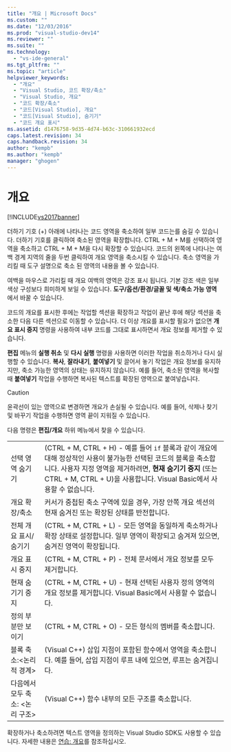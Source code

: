```yaml
---
title: "개요 | Microsoft Docs"
ms.custom: ""
ms.date: "12/03/2016"
ms.prod: "visual-studio-dev14"
ms.reviewer: ""
ms.suite: ""
ms.technology: 
  - "vs-ide-general"
ms.tgt_pltfrm: ""
ms.topic: "article"
helpviewer_keywords: 
  - "개요"
  - "Visual Studio, 코드 확장/축소"
  - "Visual Studio, 개요"
  - "코드 확장/축소"
  - "코드[Visual Studio], 개요"
  - "코드[Visual Studio], 숨기기"
  - "코드 개요 표시"
ms.assetid: d1476758-9d35-4d74-b63c-310661932ecd
caps.latest.revision: 34
caps.handback.revision: 34
author: "kempb"
ms.author: "kempb"
manager: "ghogen"
---
```

# 개요
[!INCLUDE[vs2017banner](../code-quality/includes/vs2017banner.md)]

더하기 기호 \(\+\) 아래에 나타나는 코드 영역을 축소하여 일부 코드는를 숨길 수 있습니다.  더하기 기호를 클릭하여 축소된 영역을 확장합니다. CTRL \+ M \+ M를 선택하여 영역을 축소하고 CTRL \+ M \+ M을 다시 확장할 수 있습니다. 코드의 왼쪽에 나타나는 여백 경계 지역의 줄을 두번 클릭하여 개요 영역을 축소시킬 수 있습니다.  축소 영역을 가리킬 때 도구 설명으로 축소 된 영역의 내용을 볼 수 있습니다.  
  
 여백을 마우스로 가리킬 때 개요 여백의 영역은 강조 표시 됩니다.  기본 강조 색은 일부 색상 구성보다 희미하게 보일 수 있습니다.  **도구\/옵션\/환경\/글꼴 및 색\/축소 가능 영역** 에서 바꿀 수 있습니다.  
  
 코드의 개요를 표시한 후에는 작업할 섹션을 확장하고 작업이 끝난 후에 해당 섹션을 축소한 다음 다른 섹션으로 이동할 수 있습니다.  더 이상 개요를 표시할 필요가 없으면 **개요 표시 중지** 명령을 사용하여 내부 코드를 그대로 표시하면서 개요 정보를 제거할 수 있습니다.  
  
 **편집** 메뉴의 **실행 취소** 및 **다시 실행** 명령을 사용하면 이러한 작업을 취소하거나 다시 실행할 수 있습니다.  **복사**, **잘라내기**, **붙여넣기** 및 끌어서 놓기 작업은 개요 정보를 유지하지만, 축소 가능한 영역의 상태는 유지하지 않습니다.  예를 들어, 축소된 영역을 복사할 때 **붙여넣기** 작업을 수행하면 복사된 텍스트를 확장된 영역으로 붙여넣습니다.  
  
> [!CAUTION]
>  윤곽선이 있는 영역으로 변경하면 개요가 손실될 수 있습니다.  예를 들어, 삭제나 찾기 및 바꾸기 작업을 수행하면 영역 끝이 지워질 수 있습니다.  
  
 다음 명령은 **편집\/개요** 하위 메뉴에서 찾을 수 있습니다.  
  
|||  
|-|-|  
|선택 영역 숨기기|\(CTRL \+ M, CTRL \+ H\) \- 예를 들어 `if` 블록과 같이 개요에 대해 정상적인 사용이 불가능한 선택된 코드의 블록을 축소합니다.  사용자 지정 영역을 제거하려면, **현재 숨기기 중지** \(또는 CTRL \+ M, CTRL \+ U\)을 사용합니다.  Visual Basic에서 사용할 수 없습니다.|  
|개요 확장\/축소|커서가 중첩된 축소 구역에 있을 경우, 가장 안쪽 개요 섹션의 현재 숨겨진 또는 확장된 상태를 반전합니다.|  
|전체 개요 표시\/숨기기|\(CTRL \+ M, CTRL \+ L\) \- 모든 영역을 동일하게 축소하거나 확장 상태로 설정합니다.  일부 영역이 확장되고 숨겨져 있으면, 숨겨진 영역이 확장됩니다.|  
|개요 표시 중지|\(CTRL \+ M, CTRL \+ P\) \- 전체 문서에서 개요 정보를 모두 제거합니다.|  
|현재 숨기기 중지|\(CTRL \+ M, CTRL \+ U\) \- 현재 선택된 사용자 정의 영역의 개요 정보를 제거합니다.  Visual Basic에서 사용할 수 없습니다.|  
|정의 부분만 보이기|\(CTRL \+ M, CTRL \+ O\) \- 모든 형식의 멤버를 축소합니다.|  
|블록 축소:\<논리적 경계\>|\(Visual C\+\+\) 삽입 지점이 포함된 함수에서 영역을 축소합니다.  예를 들어, 삽입 지점이 루프 내에 있으면, 루프는 숨겨집니다.|  
|다음에서 모두 축소: \<논리 구조\>|\(Visual C\+\+\) 함수 내부의 모든 구조를 축소합니다.|  
  
 확장하거나 축소하려면 텍스트 영역을 정의하는 Visual Studio SDK도 사용할 수 있습니다.  자세한 내용은 [연습: 개요](../extensibility/walkthrough-outlining.md)를 참조하십시오.
